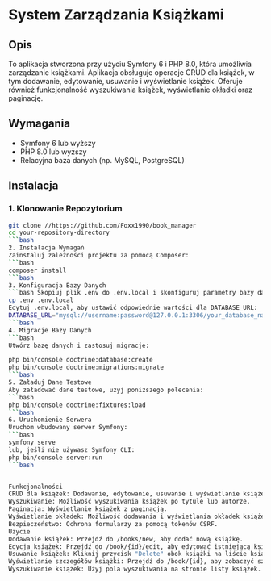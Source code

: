 # System Zarządzania Książkami

## Opis

To aplikacja stworzona przy użyciu Symfony 6 i PHP 8.0, która umożliwia zarządzanie książkami. Aplikacja obsługuje operacje CRUD dla książek, w tym dodawanie, edytowanie, usuwanie i wyświetlanie książek. Oferuje również funkcjonalność wyszukiwania książek, wyświetlanie okładki oraz paginację.

## Wymagania

- Symfony 6 lub wyższy
- PHP 8.0 lub wyższy
- Relacyjna baza danych (np. MySQL, PostgreSQL)

## Instalacja

### 1. Klonowanie Repozytorium

```bash
git clone //https://github.com/Foxx1990/book_manager
cd your-repository-directory
```bash
2. Instalacja Wymagań
Zainstaluj zależności projektu za pomocą Composer:
```bash
composer install
```bash
3. Konfiguracja Bazy Danych
```bash Skopiuj plik .env do .env.local i skonfiguruj parametry bazy danych: 
cp .env .env.local
Edytuj .env.local, aby ustawić odpowiednie wartości dla DATABASE_URL:
DATABASE_URL="mysql://username:password@127.0.0.1:3306/your_database_name"
```bash
4. Migracje Bazy Danych
```bash
Utwórz bazę danych i zastosuj migracje:

php bin/console doctrine:database:create
php bin/console doctrine:migrations:migrate
```bash
5. Załaduj Dane Testowe
Aby załadować dane testowe, użyj poniższego polecenia:
```bash
php bin/console doctrine:fixtures:load
```bash
6. Uruchomienie Serwera
Uruchom wbudowany serwer Symfony:
```bash
symfony serve
lub, jeśli nie używasz Symfony CLI:
php bin/console server:run
```bash


Funkcjonalności
CRUD dla książek: Dodawanie, edytowanie, usuwanie i wyświetlanie książek.
Wyszukiwanie: Możliwość wyszukiwania książek po tytule lub autorze.
Paginacja: Wyświetlanie książek z paginacją.
Wyświetlanie okładek: Możliwość dodawania i wyświetlania okładek książek.
Bezpieczeństwo: Ochrona formularzy za pomocą tokenów CSRF.
Użycie
Dodawanie książek: Przejdź do /books/new, aby dodać nową książkę.
Edycja książek: Przejdź do /book/{id}/edit, aby edytować istniejącą książkę.
Usuwanie książek: Kliknij przycisk "Delete" obok książki na liście książek.
Wyświetlanie szczegółów książki: Przejdź do /book/{id}, aby zobaczyć szczegóły książki, w tym okładkę.
Wyszukiwanie książek: Użyj pola wyszukiwania na stronie listy książek.
